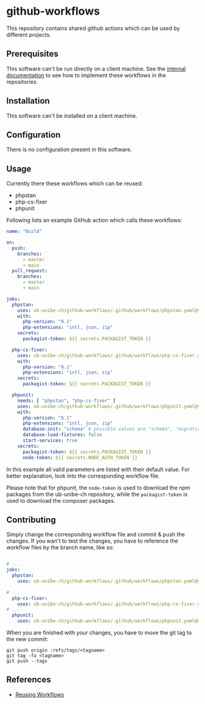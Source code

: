 # github-workflows

This repository contains shared github actions which can be used by different projects.

## Prerequisites

This software can't be run directly on a client machine. See the [internal documentation](https://it-docs.ub.unibe.ch) to see how to implement these workflows in the repositories.

## Installation

This software can't be installed on a client machine.

## Configuration

There is no configuration present in this software.

## Usage

Currently there these workflows which can be reused:

* phpstan
* php-cs-fixer
* phpunit

Following lists an example GitHub action which calls these workflows:

```yaml
name: "Build"

on:
  push:
    branches:
      - master
      - main
  pull_request:
    branches:
      - master
      - main

jobs:
  phpstan:
    uses: ub-unibe-ch/github-workflows/.github/workflows/phpstan.yaml@v1
    with: 
      php-version: "8.1"
      php-extensions: "intl, json, zip"
    secrets:
      packagist-token: ${{ secrets.PACKAGIST_TOKEN }}

  php-cs-fixer:
    uses: ub-unibe-ch/github-workflows/.github/workflows/php-cs-fixer.yaml@v1
    with: 
      php-version: "8.1"
      php-extensions: "intl, json, zip"
    secrets:
      packagist-token: ${{ secrets.PACKAGIST_TOKEN }}

  phpunit:
    needs: [ "phpstan", "php-cs-fixer" ]
    uses: ub-unibe-ch/github-workflows/.github/workflows/phpunit.yaml@v1
    with: 
      php-version: "8.1"
      php-extensions: "intl, json, zip"
      database-init: "schema" # possible values are "schema", "migration" and "none"
      database-load-fixtures: false
      start-services: true
    secrets:
      packagist-token: ${{ secrets.PACKAGIST_TOKEN }}
      node-token: ${{ secrets.NODE_AUTH_TOKEN }}
```

In this example all valid parameters are listed with their default value. For better explanation, look into the corresponding workflow file.

Please note that for phpunit, the `node-token` is used to download the npm packages from the ub-unibe-ch repository, while the `packagist-token` is used to download the composer packages.

## Contributing

Simply change the corresponding workflow file and commit & push the changes. If you wan't to test the changes, you have to reference the workflow files by the branch name, like so:

```yaml

# ...
jobs:
  phpstan:
    uses: ub-unibe-ch/github-workflows/.github/workflows/phpstan.yaml@main # <-- here
  
# ...
  php-cs-fixer:
    uses: ub-unibe-ch/github-workflows/.github/workflows/php-cs-fixer.yaml@main # <-- here
# ...  
  phpunit:
    uses: ub-unibe-ch/github-workflows/.github/workflows/phpunit.yaml@main # <-- here
```

When you are finished with your changes, you have to move the git tag to the new commit:

```
git push origin :refs/tags/<tagname>
git tag -fa <tagname>
git push --tags
```

## References

* [Reusing Workflows](https://docs.github.com/en/actions/using-workflows/reusing-workflows)
